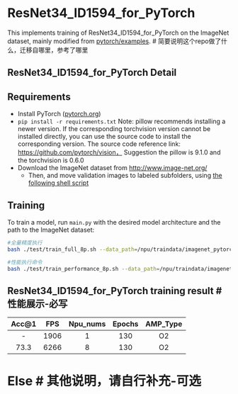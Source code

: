 # ResNet34_ID1594_for_PyTorch

This implements training of ResNet34_ID1594_for_PyTorch on the ImageNet dataset, mainly modified from [pytorch/examples](https://github.com/pytorch/examples/tree/master/imagenet). # 简要说明这个repo做了什么，迁移自哪里，参考了哪里

## ResNet34_ID1594_for_PyTorch Detail 



## Requirements 

- Install PyTorch ([pytorch.org](http://pytorch.org))
- `pip install -r requirements.txt`
  Note: pillow recommends installing a newer version. If the corresponding torchvision version cannot be installed directly, you can use the source code to install the corresponding version. The source code reference link: https://github.com/pytorch/vision，
Suggestion the pillow is 9.1.0 and the torchvision is 0.6.0
- Download the ImageNet dataset from http://www.image-net.org/
    - Then, and move validation images to labeled subfolders, using [the following shell script](https://raw.githubusercontent.com/soumith/imagenetloader.torch/master/valprep.sh)

## Training 

To train a model, run `main.py` with the desired model architecture and the path to the ImageNet dataset:

```bash
#全量精度执行
bash ./test/train_full_8p.sh --data_path=/npu/traindata/imagenet_pytorch

#性能执行命令
bash ./test/train_performance_8p.sh --data_path=/npu/traindata/imagenet_pytorch
```

## ResNet34_ID1594_for_PyTorch training result # 性能展示-必写
| Acc@1    | FPS       | Npu_nums | Epochs   | AMP_Type |
| :------: | :------:  | :------: | :------: | :------: |
| -        | 1906       | 1        | 130      | O2       |
| 73.3     | 6266     | 8        | 130      | O2       |

# Else # 其他说明，请自行补充-可选

